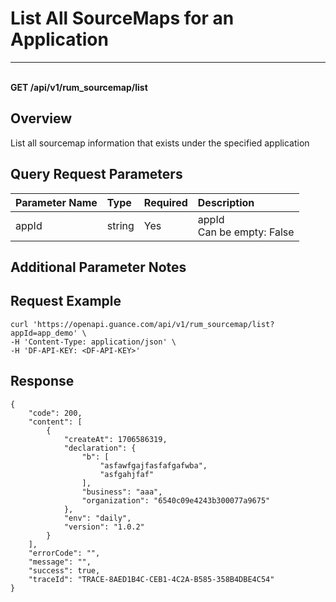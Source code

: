 # List All SourceMaps for an Application

---

<br />**GET /api/v1/rum_sourcemap/list**

## Overview
List all sourcemap information that exists under the specified application



## Query Request Parameters

| Parameter Name | Type   | Required | Description              |
|:--------------|:-------|:---------|:-------------------------|
| appId         | string | Yes      | appId<br>Can be empty: False <br> |

## Additional Parameter Notes



## Request Example
```shell
curl 'https://openapi.guance.com/api/v1/rum_sourcemap/list?appId=app_demo' \
-H 'Content-Type: application/json' \
-H 'DF-API-KEY: <DF-API-KEY>'
```



## Response
```shell
{
    "code": 200,
    "content": [
        {
            "createAt": 1706586319,
            "declaration": {
                "b": [
                    "asfawfgajfasfafgafwba",
                    "asfgahjfaf"
                ],
                "business": "aaa",
                "organization": "6540c09e4243b300077a9675"
            },
            "env": "daily",
            "version": "1.0.2"
        }
    ],
    "errorCode": "",
    "message": "",
    "success": true,
    "traceId": "TRACE-8AED1B4C-CEB1-4C2A-B585-358B4DBE4C54"
} 
```
